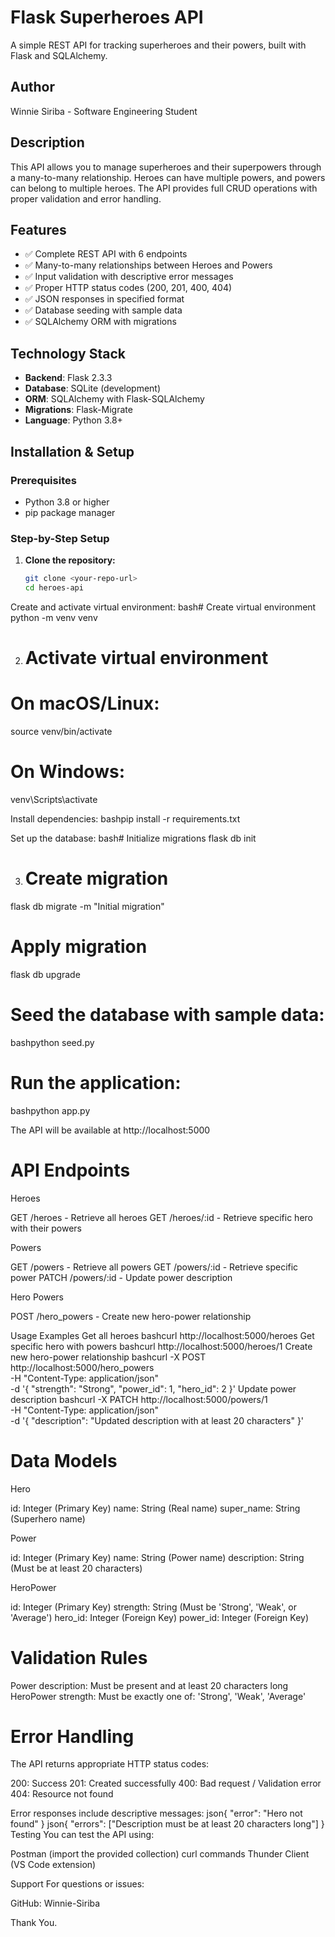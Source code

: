 # Flask Superheroes API

A simple REST API for tracking superheroes and their powers, built with Flask and SQLAlchemy.

## Author
Winnie Siriba - Software Engineering Student

## Description
This API allows you to manage superheroes and their superpowers through a many-to-many relationship. Heroes can have multiple powers, and powers can belong to multiple heroes. The API provides full CRUD operations with proper validation and error handling.

## Features
- ✅ Complete REST API with 6 endpoints
- ✅ Many-to-many relationships between Heroes and Powers
- ✅ Input validation with descriptive error messages
- ✅ Proper HTTP status codes (200, 201, 400, 404)
- ✅ JSON responses in specified format
- ✅ Database seeding with sample data
- ✅ SQLAlchemy ORM with migrations

## Technology Stack
- **Backend**: Flask 2.3.3
- **Database**: SQLite (development) 
- **ORM**: SQLAlchemy with Flask-SQLAlchemy
- **Migrations**: Flask-Migrate
- **Language**: Python 3.8+

## Installation & Setup

### Prerequisites
- Python 3.8 or higher
- pip package manager

### Step-by-Step Setup

1. **Clone the repository:**
   ```bash
   git clone <your-repo-url>
   cd heroes-api
Create and activate virtual environment:
bash# Create virtual environment
python -m venv venv

2. # Activate virtual environment
# On macOS/Linux:
source venv/bin/activate

# On Windows:
venv\Scripts\activate

Install dependencies:
bashpip install -r requirements.txt

Set up the database:
bash# Initialize migrations
flask db init

3. # Create migration
flask db migrate -m "Initial migration"

# Apply migration
flask db upgrade

# Seed the database with sample data:
bashpython seed.py

# Run the application:
bashpython app.py


The API will be available at http://localhost:5000
# API Endpoints
Heroes

GET /heroes - Retrieve all heroes
GET /heroes/:id - Retrieve specific hero with their powers

Powers

GET /powers - Retrieve all powers
GET /powers/:id - Retrieve specific power
PATCH /powers/:id - Update power description

Hero Powers

POST /hero_powers - Create new hero-power relationship

Usage Examples
Get all heroes
bashcurl http://localhost:5000/heroes
Get specific hero with powers
bashcurl http://localhost:5000/heroes/1
Create new hero-power relationship
bashcurl -X POST http://localhost:5000/hero_powers \
  -H "Content-Type: application/json" \
  -d '{
    "strength": "Strong",
    "power_id": 1,
    "hero_id": 2
  }'
Update power description
bashcurl -X PATCH http://localhost:5000/powers/1 \
  -H "Content-Type: application/json" \
  -d '{
    "description": "Updated description with at least 20 characters"
  }'
# Data Models
Hero

id: Integer (Primary Key)
name: String (Real name)
super_name: String (Superhero name)

Power

id: Integer (Primary Key)
name: String (Power name)
description: String (Must be at least 20 characters)

HeroPower

id: Integer (Primary Key)
strength: String (Must be 'Strong', 'Weak', or 'Average')
hero_id: Integer (Foreign Key)
power_id: Integer (Foreign Key)

# Validation Rules

Power description: Must be present and at least 20 characters long
HeroPower strength: Must be exactly one of: 'Strong', 'Weak', 'Average'

# Error Handling
The API returns appropriate HTTP status codes:

200: Success
201: Created successfully
400: Bad request / Validation error
404: Resource not found

Error responses include descriptive messages:
json{
  "error": "Hero not found"
}
json{
  "errors": ["Description must be at least 20 characters long"]
}
Testing
You can test the API using:

Postman (import the provided collection)
curl commands 
Thunder Client (VS Code extension)

Support
For questions or issues:

GitHub: Winnie-Siriba

Thank You.